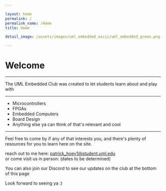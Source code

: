 ```yaml
---

layout: home
permalink: /
permalink_name: /Home
title: Home

detail_image: /assets/images/uml_embedded_ascii/uml_embedded_green.png

---
```


# Welcome
---
The UML Embedded Club was created to let students learn about and play with

<hr>  

* Microcontrollers  
* FPGAs  
* Embedded Computers  
* Board Design  
* Anything else ya can think of that's relevant and cool  

<hr>

Feel free to come by if any of that interests you, and there's plenty of resources for you to learn here on the site.

reach out to me here: patrick_hoey1@student.uml.edu  
or come visit us in person: (dates to be determined)

You can also join our Discord to see our updates on the club at the bottom of this page

Look forward to seeing ya :)